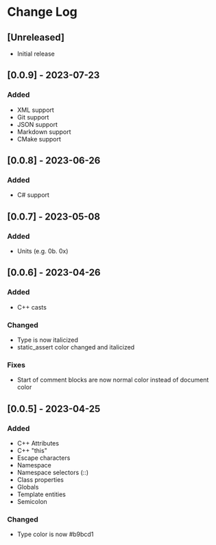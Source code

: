# Change Log

<!-- All notable changes to the "modified-darcula" extension will be documented in this file.

Check [Keep a Changelog](http://keepachangelog.com/) for recommendations on how to structure this file. -->

## [Unreleased]

- Initial release

## [0.0.9] - 2023-07-23

### Added

- XML support
- Git support
- JSON support
- Markdown support
- CMake support

## [0.0.8] - 2023-06-26

### Added

- C# support

## [0.0.7] - 2023-05-08

### Added

- Units (e.g. 0b. 0x)

## [0.0.6] - 2023-04-26

### Added

- C++ casts

### Changed

- Type is now italicized
- static_assert color changed and italicized

### Fixes

- Start of comment blocks are now normal color instead of document color

## [0.0.5] - 2023-04-25

### Added

- C++ Attributes
- C++ "this"
- Escape characters
- Namespace
- Namespace selectors (::)
- Class properties
- Globals
- Template entities
- Semicolon

### Changed

- Type color is now #b9bcd1
